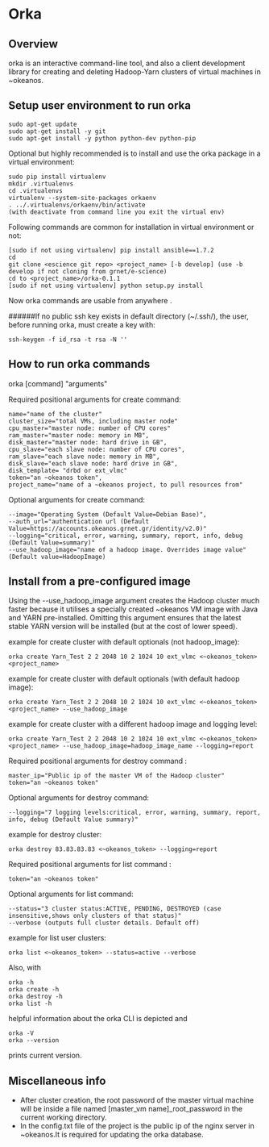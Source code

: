 Orka
=====


Overview
--------

orka is an interactive command-line tool, and also a
client development library for creating and deleting Hadoop-Yarn clusters of virtual machines
in ~okeanos.

Setup user environment to run orka
--------------------------------
    sudo apt-get update
    sudo apt-get install -y git
    sudo apt-get install -y python python-dev python-pip

 Optional but highly recommended is to install and use the orka package in a virtual environment:

    sudo pip install virtualenv
    mkdir .virtualenvs
    cd .virtualenvs
    virtualenv --system-site-packages orkaenv
    . ../.virtualenvs/orkaenv/bin/activate
    (with deactivate from command line you exit the virtual env)

Following commands are common for installation in virtual environment or not:

    [sudo if not using virtualenv] pip install ansible==1.7.2
    cd
    git clone <escience git repo> <project_name> [-b develop] (use -b develop if not cloning from grnet/e-science)
    cd to <project_name>/orka-0.1.1
    [sudo if not using virtualenv] python setup.py install

  Now orka commands are usable from anywhere .





######If no public ssh key exists in default directory (~/.ssh/), the user, before running orka, must create a key with:

    ssh-keygen -f id_rsa -t rsa -N ''



How to run orka commands
------------------------
orka [command] "arguments"

Required positional arguments for create command:

    name="name of the cluster"
    cluster_size="total VMs, including master node"
    cpu_master="master node: number of CPU cores"
    ram_master="master node: memory in MB",
    disk_master="master node: hard drive in GB",
    cpu_slave="each slave node: number of CPU cores",
    ram_slave="each slave node: memory in MB",
    disk_slave="each slave node: hard drive in GB",
    disk_template= "drbd or ext_vlmc"
    token="an ~okeanos token",
    project_name="name of a ~okeanos project, to pull resources from"

Optional arguments for create command:

    --image="Operating System (Default Value=Debian Base)",
    --auth_url="authentication url (Default Value=https://accounts.okeanos.grnet.gr/identity/v2.0)"
    --logging="critical, error, warning, summary, report, info, debug (Default Value=summary)"
    --use_hadoop_image="name of a hadoop image. Overrides image value" (Default value=HadoopImage)

Install from a pre-configured image
----------------------------------

Using the --use_hadoop_image argument creates the Hadoop cluster much faster because it utilises a specially
created ~okeanos VM image with Java and YARN pre-installed. Omitting this argument ensures that the latest
stable YARN version will be installed (but at the cost of lower speed).

example for create cluster with default optionals (not hadoop_image):

    orka create Yarn_Test 2 2 2048 10 2 1024 10 ext_vlmc <~okeanos_token> <project_name>

example for create cluster with default optionals (with default hadoop image):

    orka create Yarn_Test 2 2 2048 10 2 1024 10 ext_vlmc <~okeanos_token> <project_name> --use_hadoop_image

example for create cluster with a different hadoop image and logging level:

    orka create Yarn_Test 2 2 2048 10 2 1024 10 ext_vlmc <~okeanos_token> <project_name> --use_hadoop_image=hadoop_image_name --logging=report

Required positional arguments for destroy command :

    master_ip="Public ip of the master VM of the Hadoop cluster"
    token="an ~okeanos token"

Optional arguments for destroy command:

    --logging="7 logging levels:critical, error, warning, summary, report, info, debug (Default Value summary)"

example for destroy cluster:

    orka destroy 83.83.83.83 <~okeanos_token> --logging=report

Required positional arguments for list command :

    token="an ~okeanos token"

Optional arguments for list command:

    --status="3 cluster status:ACTIVE, PENDING, DESTROYED (case insensitive,shows only clusters of that status)"
    --verbose (outputs full cluster details. Default off)

example for list user clusters:

    orka list <~okeanos_token> --status=active --verbose

Also, with

    orka -h
    orka create -h
    orka destroy -h
    orka list -h

helpful information about the orka CLI is depicted and

    orka -V
    orka --version

prints current version.

Miscellaneous info
----------------
- After cluster creation, the root password of the master virtual machine will be inside a file named [master_vm name]_root_password in the current working directory.
- In the config.txt file of the project is the public ip of the nginx server in ~okeanos.It is required for updating the orka database.

